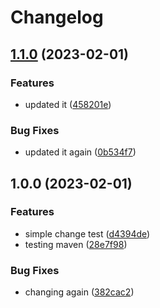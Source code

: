 # Changelog

## [1.1.0](https://github.com/caiquecsx/simple_blockchain/compare/v1.0.0...v1.1.0) (2023-02-01)


### Features

* updated it ([458201e](https://github.com/caiquecsx/simple_blockchain/commit/458201eda52eb200595fb01f4776c544141ff34d))


### Bug Fixes

* updated it again ([0b534f7](https://github.com/caiquecsx/simple_blockchain/commit/0b534f743ae4cfd44121cc86738700ffe9005018))

## 1.0.0 (2023-02-01)


### Features

* simple change test ([d4394de](https://github.com/caiquecsx/simple_blockchain/commit/d4394de1135daad47f88439a48d0a5693b4905a3))
* testing maven ([28e7f98](https://github.com/caiquecsx/simple_blockchain/commit/28e7f98f3de780feb7dcd5d912b07cfea1fe4d67))


### Bug Fixes

* changing again ([382cac2](https://github.com/caiquecsx/simple_blockchain/commit/382cac2b71020931a67a68471477ecac7ae49a0e))

